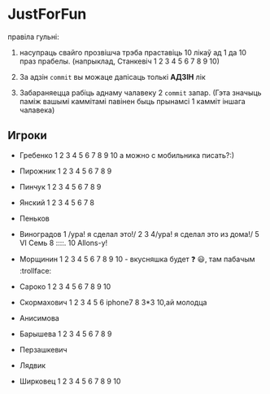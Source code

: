 
JustForFun
==========
правіла гульні:

1. насупраць свайго прозвішча трэба праставіць 10 лікаў ад 1 да 10 праз прабелы.
(напрыклад, Станкевіч 1 2 3 4 5 6 7 8 9 10)

2. За адзін `commit` вы можаце дапісаць толькі __АДЗІН__ лік

3. Забараняецца рабіць аднаму чалавеку 2 `commit` запар. (Гэта значыць паміж вашымі каммітамі павінен быць прынамсі 1 камміт іншага чалавека)


## Игроки

* Гребенко 1 2 3 4 5 6 7 8 9 10 а можно с мобильника писать?:)

* Пирожник 1 2 3 4 5 6 7 8 9

* Пинчук 1 2 3 4 5 6 7 8 9

* Янский 1 2 3 4 5 6 7 8

* Пеньков

* Виноградов 1 /ура! я сделал это!/ 2 3 4/ура! я сделал это из дома!/ 5 VI Семь 8 ::::. 10 Allons-y!

* Морщинин 1 2 3 4 5 6 7 8 9 10 - вкусняшка будет :question: :smiley:, там пабачым :trollface:

* Сароко 1 2 3 4 5 6 7 8 9 10

* Скормахович 1 2 3 4 5 6 iphone7 8 3*3 10,ай молодца

* Анисимова

* Барышева 1 2 3 4 5 6 7 8 9

* Перзашкевич

* Лядвик

* Ширковец 1 2 3 4 5 6 7 8 9 10
